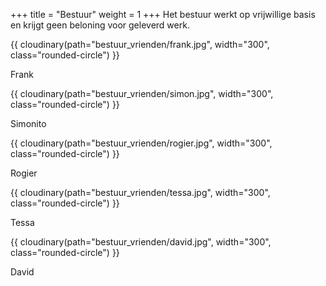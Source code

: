 +++
title = "Bestuur"
weight = 1
+++
Het bestuur werkt op vrijwillige basis en krijgt geen beloning voor geleverd werk.
<style>
    name_title {
        text-align: center;
    }
</style>
<div class="row">
    <div class="col-6">
    {{ cloudinary(path="bestuur_vrienden/frank.jpg", width="300", class="rounded-circle") }}
    <p class="text-center m-1 h5 font-weight-bold">Frank</p>
    </div>
    <div class="col-6">
    {{ cloudinary(path="bestuur_vrienden/simon.jpg", width="300", class="rounded-circle") }}
    <p class="text-center m-1 h5 font-weight-bold">Simonito</p>
    </div>
    <div class="col-6">
    {{ cloudinary(path="bestuur_vrienden/rogier.jpg", width="300", class="rounded-circle") }}
    <p class="text-center m-1 h5 font-weight-bold">Rogier</p>
    </div>
    <div class="col-6">
    {{ cloudinary(path="bestuur_vrienden/tessa.jpg", width="300", class="rounded-circle") }}
    <p class="text-center m-1 h5 font-weight-bold">Tessa</p>
    </div>
    <div class="col-6">
    {{ cloudinary(path="bestuur_vrienden/david.jpg", width="300", class="rounded-circle") }}
    <p class="text-center m-1 h5 font-weight-bold">David</p>
    </div>
</div>

